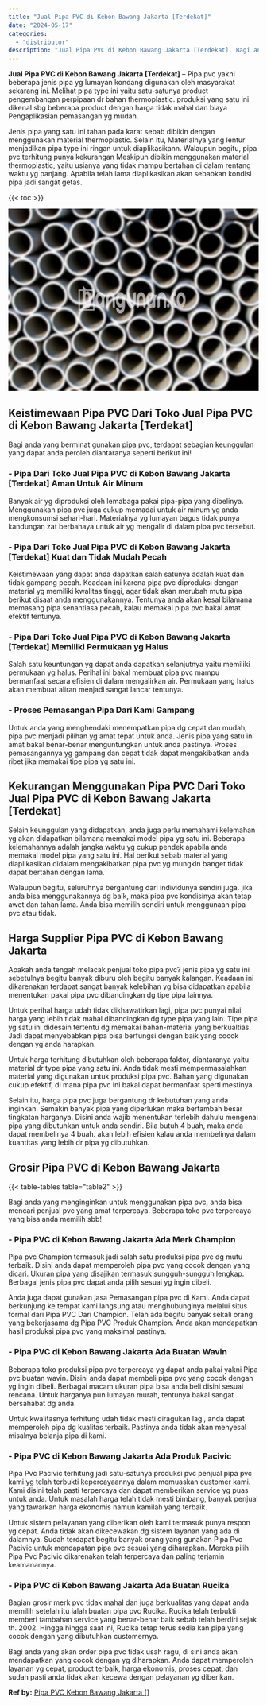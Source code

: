 ```yaml
---
title: "Jual Pipa PVC di Kebon Bawang Jakarta [Terdekat]"
date: "2024-05-17"
categories: 
  - "distributor"
description: "Jual Pipa PVC di Kebon Bawang Jakarta [Terdekat]. Bagi anda yang akan order pipa pvc tidak usah ragu, di sini anda akan mendapatkan yang cocok dengan yg diha..."
---
```


**Jual Pipa PVC di Kebon Bawang Jakarta \[Terdekat\]** – Pipa pvc yakni beberapa jenis pipa yg lumayan kondang digunakan oleh masyarakat sekarang ini. Melihat pipa type ini yaitu satu-satunya product pengembangan perpipaan dr bahan thermoplastic. produksi yang satu ini dikenal sbg beberapa product dengan harga tidak mahal dan biaya Pengaplikasian pemasangan yg mudah.

Jenis pipa yang satu ini tahan pada karat sebab dibikin dengan menggunakan material thermoplastic. Selain itu, Materialnya yang lentur menjadikan pipa type ini ringan untuk diaplikasikann. Walaupun begitu, pipa pvc terhitung punya kekurangan Meskipun dibikin menggunakan material thermoplastic, yaitu usianya yang tidak mampu bertahan di dalam rentang waktu yg panjang. Apabila telah lama diaplikasikan akan sebabkan kondisi pipa jadi sangat getas.

{{< toc >}}

![Jual Pipa PVC di Kebon Bawang Jakarta [Terdekat]](/images/jaul-pipa-pvc-50.png)

## Keistimewaan Pipa PVC Dari Toko Jual Pipa PVC di Kebon Bawang Jakarta \[Terdekat\]

Bagi anda yang berminat gunakan pipa pvc, terdapat sebagian keunggulan yang dapat anda peroleh diantaranya seperti berikut ini!

### \- Pipa Dari Toko Jual Pipa PVC di Kebon Bawang Jakarta \[Terdekat\] Aman Untuk Air Minum

Banyak air yg diproduksi oleh lemabaga pakai pipa-pipa yang dibelinya. Menggunakan pipa pvc juga cukup memadai untuk air minum yg anda mengkonsumsi sehari-hari. Materialnya yg lumayan bagus tidak punya kandungan zat berbahaya untuk air yg mengalir di dalam pipa pvc tersebut.

### \- Pipa Dari Toko Jual Pipa PVC di Kebon Bawang Jakarta \[Terdekat\] Kuat dan Tidak Mudah Pecah

Keistimewaan yang dapat anda dapatkan salah satunya adalah kuat dan tidak gampang pecah. Keadaan ini karena pipa pvc diproduksi dengan material yg memiliki kwalitas tinggi, agar tidak akan merubah mutu pipa berikut disaat anda menggunakannya. Tentunya anda akan kesal bilamana memasang pipa senantiasa pecah, kalau memakai pipa pvc bakal amat efektif tentunya.

### \- Pipa Dari Toko Jual Pipa PVC di Kebon Bawang Jakarta \[Terdekat\] Memiliki Permukaan yg Halus

Salah satu keuntungan yg dapat anda dapatkan selanjutnya yaitu memiliki permukaan yg halus. Perihal ini bakal membuat pipa pvc mampu bermanfaat secara efisien di dalam mengalirkan air. Permukaan yang halus akan membuat aliran menjadi sangat lancar tentunya.

### \- Proses Pemasangan Pipa Dari Kami Gampang

Untuk anda yang menghendaki menempatkan pipa dg cepat dan mudah, pipa pvc menjadi pilihan yg amat tepat untuk anda. Jenis pipa yang satu ini amat bakal benar-benar menguntungkan untuk anda pastinya. Proses pemasangannya yg gampang dan cepat tidak dapat mengakibatkan anda ribet jika memakai tipe pipa yg satu ini.

## Kekurangan Menggunakan Pipa PVC Dari Toko Jual Pipa PVC di Kebon Bawang Jakarta \[Terdekat\]

Selain keunggulan yang didapatkan, anda juga perlu memahami kelemahan yg akan didapatkan bilamana memakai model pipa yg satu ini. Beberapa kelemahannya adalah jangka waktu yg cukup pendek apabila anda memakai model pipa yang satu ini. Hal berikut sebab material yang diaplikasikan didalam mengakibatkan pipa pvc yg mungkin banget tidak dapat bertahan dengan lama.

Walaupun begitu, seluruhnya bergantung dari individunya sendiri juga. jika anda bisa menggunakannya dg baik, maka pipa pvc kondisinya akan tetap awet dan tahan lama. Anda bisa memilih sendiri untuk menggunaan pipa pvc atau tidak.

## Harga Supplier Pipa PVC di Kebon Bawang Jakarta

Apakah anda tengah melacak penjual toko pipa pvc? jenis pipa yg satu ini sebetulnya begitu banyak diburu oleh begitu banyak kalangan. Keadaan ini dikarenakan terdapat sangat banyak kelebihan yg bisa didapatkan apabila menentukan pakai pipa pvc dibandingkan dg tipe pipa lainnya.

Untuk perihal harga udah tidak dikhawatirkan lagi, pipa pvc punyai nilai harga yang lebih tidak mahal dibandingkan dg type pipa yang lain. Tipe pipa yg satu ini didesain tertentu dg memakai bahan-material yang berkualtias. Jadi dapat menyebabkan pipa bisa berfungsi dengan baik yang cocok dengan yg anda harapkan.

Untuk harga terhitung dibutuhkan oleh beberapa faktor, diantaranya yaitu material dr type pipa yang satu ini. Anda tidak mesti mempermasalahkan material yang digunakan untuk produksi pipa pvc. Bahan yang digunakan cukup efektif, di mana pipa pvc ini bakal dapat bermanfaat sperti mestinya.

Selain itu, harga pipa pvc juga bergantung dr kebutuhan yang anda inginkan. Semakin banyak pipa yang diperlukan maka bertambah besar tingkatan harganya. Disini anda wajib menentukan terlebih dahulu mengenai pipa yang dibutuhkan untuk anda sendiri. Bila butuh 4 buah, maka anda dapat membelinya 4 buah. akan lebih efisien kalau anda membelinya dalam kuantitas yang lebih dr pipa yg dibutuhkan.

## Grosir Pipa PVC di Kebon Bawang Jakarta

{{< table-tables table="table2" >}}

Bagi anda yang menginginkan untuk menggunakan pipa pvc, anda bisa mencari penjual pvc yang amat terpercaya. Beberapa toko pvc terpercaya yang bisa anda memilih sbb!

### \- Pipa PVC di Kebon Bawang Jakarta Ada Merk Champion

Pipa pvc Champion termasuk jadi salah satu produksi pipa pvc dg mutu terbaik. Disini anda dapat memperoleh pipa pvc yang cocok dengan yang dicari. Ukuran pipa yang disajikan termasuk sungguh-sungguh lengkap. Berbagai jenis pipa pvc dapat anda pilih sesuai yg ingin dibeli.

Anda juga dapat gunakan jasa Pemasangan pipa pvc di Kami. Anda dapat berkunjung ke tempat kami langsung atau menghubunginya melalui situs formal dari Pipa PVC Dari Champion. Telah ada begitu banyak sekali orang yang bekerjasama dg Pipa PVC Produk Champion. Anda akan mendapatkan hasil produksi pipa pvc yang maksimal pastinya.

### \- Pipa PVC di Kebon Bawang Jakarta Ada Buatan Wavin

Beberapa toko produksi pipa pvc terpercaya yg dapat anda pakai yakni Pipa pvc buatan wavin. Disini anda dapat membeli pipa pvc yang cocok dengan yg ingin dibeli. Berbagai macam ukuran pipa bisa anda beli disini sesuai rencana. Untuk harganya pun lumayan murah, tentunya bakal sangat bersahabat dg anda.

Untuk kwalitasnya terhitung udah tidak mesti diragukan lagi, anda dapat memperoleh pipa dg kualitas terbaik. Pastinya anda tidak akan menyesal misalnya belanja pipa di kami.

### \- Pipa PVC di Kebon Bawang Jakarta Ada Produk Pacivic

Pipa Pvc Pacivic terhitung jadi satu-satunya produksi pvc penjual pipa pvc kami yg telah terbukti kepercayaannya dalam memuaskan customer kami. Kami disini telah pasti terpercaya dan dapat memberikan service yg puas untuk anda. Untuk masalah harga telah tidak mesti bimbang, banyak penjual yang tawarkan harga ekonomis namun kamilah yang terbaik.

Untuk sistem pelayanan yang diberikan oleh kami termasuk punya respon yg cepat. Anda tidak akan dikecewakan dg sistem layanan yang ada di dalamnya. Sudah terdapat begitu banyak orang yang gunakan Pipa Pvc Pacivic untuk mendapatan pipa pvc sesuai yang diharapkan. Mereka pilih Pipa Pvc Pacivic dikarenakan telah terpercaya dan paling terjamin keamanannya.

### \- Pipa PVC di Kebon Bawang Jakarta Ada Buatan Rucika

Bagian grosir merk pvc tidak mahal dan juga berkualitas yang dapat anda memilih setelah itu ialah buatan pipa pvc Rucika. Rucika telah terbukti memberi tambahan service yang benar-benar baik sebab telah berdiri sejak th. 2002. Hingga hingga saat ini, Rucika tetap terus sedia kan pipa yang cocok dengan yang dibutuhkan customernya.

Bagi anda yang akan order pipa pvc tidak usah ragu, di sini anda akan mendapatkan yang cocok dengan yg diharapkan. Anda dapat memperoleh layanan yg cepat, product terbaik, harga ekonomis, proses cepat, dan sudah pasti anda tidak akan kecewa dengan pelayanan yg diberikan.

**Ref by:** [Pipa PVC Kebon Bawang Jakarta []](https://id.wikipedia.org/wiki/Pipa)
